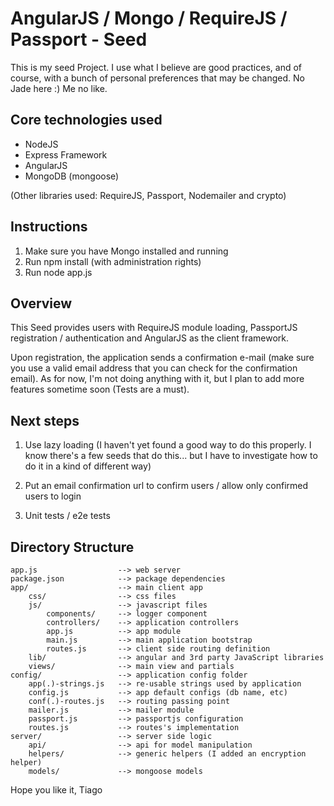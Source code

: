 # AngularJS / Mongo / RequireJS / Passport - Seed

This is my seed Project. 
I use what I believe are good practices, and of course, with a bunch of personal preferences that may be changed. 
No Jade here :) Me no like.

## Core technologies used

- NodeJS
- Express Framework
- AngularJS
- MongoDB (mongoose)

(Other libraries used: RequireJS, Passport, Nodemailer and crypto)

## Instructions

1. Make sure you have Mongo installed and running
2. Run npm install (with administration rights)
3. Run node app.js

## Overview

This Seed provides users with RequireJS module loading, PassportJS registration / authentication and AngularJS as the client framework.

Upon registration, the application sends a confirmation e-mail (make sure you use a valid email address that you can check for the confirmation email). As for now, I'm not doing anything with it, but I plan to add more features sometime soon (Tests are a must).

## Next steps

1. Use lazy loading (I haven't yet found a good way to do this properly. I know there's a few seeds that do this... but I have to investigate how to do it in a kind of different way)

2. Put an email confirmation url to confirm users / allow only confirmed users to login

0. Unit tests / e2e tests

## Directory Structure
    
	app.js              	--> web server
    package.json        	--> package dependencies
    app/             		--> main client app
      	css/              	--> css files
      	js/               	--> javascript files
      		components/		--> logger component
        	controllers/	--> application controllers      	
        	app.js          --> app module
        	main.js 		--> main application bootstrap
        	routes.js 		--> client side routing definition
    	lib/            	--> angular and 3rd party JavaScript libraries
    	views/				--> main view and partials
	config/					--> application config folder
		app(.)-strings.js 	--> re-usable strings used by application
		config.js 			--> app default configs (db name, etc)
		conf(.)-routes.js 	--> routing passing point
		mailer.js 			--> mailer module
		passport.js 		--> passportjs configuration
		routes.js 			--> routes's implementation
	server/					--> server side logic
  		api/				--> api for model manipulation	
      	helpers/			--> generic helpers (I added an encryption helper)
    	models/				--> mongoose models      	

Hope you like it,
Tiago
